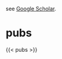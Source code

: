 see [Google Scholar](https://scholar.google.com/citations?hl=en&user=eoR8MNMAAAAJ&view_op=list_works&sortby=pubdate).

# pubs

{{< pubs >}}
